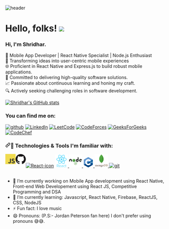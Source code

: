 
![header](https://capsule-render.vercel.app/api?type=wave&color=auto&height=300&section=header&text=Hi,%20I'm%20Shridhar%20&fontSize=45)
# Hello, folks! <img src="https://raw.githubusercontent.com/MartinHeinz/MartinHeinz/master/wave.gif" width="30px"> 

### Hi, I'm Shridhar. 
📱 Mobile App Developer | React Native Specialist | Node.js Enthusiast <br>
🚀 Transforming ideas into user-centric mobile experiences <br>
🌐 Proficient in React Native and Express.js to build robust mobile applications. <br>
🎯 Committed to delivering high-quality software solutions. <br>
📈 Passionate about continuous learning and honing my craft. <br>
🔍 Actively seeking challenging roles in software development.

[![Shridhar's GitHub stats](https://github-readme-stats.vercel.app/api?username=shridhar998)](https://github.com/anuraghazra/github-readme-stats)
### You can find me on:

[![github](https://img.shields.io/badge/GitHub-ffffff?style=for-the-badge&logo=GitHub&logoColor=black)](https://github.com/shridhar998)
[![LinkedIn](https://img.shields.io/badge/LinkedIn-ffffff?style=for-the-badge&logo=LinkedIn&logoColor=blue)](https://www.linkedin.com/in/shridhar-sarraf-5481b41a4/)
[![LeetCode](https://img.shields.io/badge/LeetCode-ffffff?style=for-the-badge&logo=LeetCode&logoColor=yellow)](https://leetcode.com/shridhar588/)
[![CodeForces](https://img.shields.io/badge/CodeForces-ffffff?style=for-the-badge&logo=CodeForces)](https://codeforces.com/profile/shridharsarraf)
[![GeeksForGeeks](https://img.shields.io/badge/GeeksForGeeks-ffffff?style=for-the-badge&logo=GeeksForGeeks)](https://auth.geeksforgeeks.org/user/shridharsarrafche19/practice/)
[![CodeChef](https://img.shields.io/badge/CodeChef-ffffff?style=for-the-badge&logo=CodeChef&logoColor=brown)](https://www.codechef.com/users/kauwabiryani)

<h3><a id="user-content-languages-and-tools" class="anchor" aria-hidden="true" href="#languages-and-tools"><svg class="octicon octicon-link" viewBox="0 0 16 16" version="1.1" width="16" height="16" aria-hidden="true"><path fill-rule="evenodd" d="M7.775 3.275a.75.75 0 001.06 1.06l1.25-1.25a2 2 0 112.83 2.83l-2.5 2.5a2 2 0 01-2.83 0 .75.75 0 00-1.06 1.06 3.5 3.5 0 004.95 0l2.5-2.5a3.5 3.5 0 00-4.95-4.95l-1.25 1.25zm-4.69 9.64a2 2 0 010-2.83l2.5-2.5a2 2 0 012.83 0 .75.75 0 001.06-1.06 3.5 3.5 0 00-4.95 0l-2.5 2.5a3.5 3.5 0 004.95 4.95l1.25-1.25a.75.75 0 00-1.06-1.06l-1.25 1.25a2 2 0 01-2.83 0z"></path></svg></a>🔧 Technologies & Tools I'm familiar with:</h3>

<a title="Facebook, Public domain, via Wikimedia Commons" href="https://commons.wikimedia.org/wiki/File:React-icon.svg"><img width="32" alt="React-icon" src="https://upload.wikimedia.org/wikipedia/commons/thumb/a/a7/React-icon.svg/32px-React-icon.svg.png"></a> 
<a href="https://developer.mozilla.org/en-US/docs/Web/JavaScript" title = "Javascript" rel="nofollow"><img align="left" alt="JavaScript" width="32px" src="https://raw.githubusercontent.com/github/explore/80688e429a7d4ef2fca1e82350fe8e3517d3494d/topics/javascript/javascript.png" style="max-width:100%;"></a>
<a href="https://reactjs.org/" title = "React" target="_blank" rel="noreferrer"> <img src="https://raw.githubusercontent.com/devicons/devicon/master/icons/react/react-original-wordmark.svg" alt="react" width="40" height="40"/> </a>
<a href="https://nodejs.org" title = "Node.js" target="_blank" rel="noreferrer"> <img src="https://raw.githubusercontent.com/devicons/devicon/master/icons/nodejs/nodejs-original-wordmark.svg" alt="nodejs" width="40" height="40"/> </a>
<a href="#" title = "Github" rel="nofollow"><img align="left" alt="GitHub" width="32px" src="https://raw.githubusercontent.com/github/explore/78df643247d429f6cc873026c0622819ad797942/topics/github/github.png" style="max-width:100%;"></a>
<a href="https://www.w3schools.com/cpp/" title = "C++" target="_blank"> <img src="https://raw.githubusercontent.com/devicons/devicon/master/icons/cplusplus/cplusplus-original.svg" alt="cplusplus" width="32" height="32"/> </a>
<a href="https://www.mongodb.com/" title = "MongoDB" target="_blank" rel="noreferrer"> <img src="https://raw.githubusercontent.com/devicons/devicon/master/icons/mongodb/mongodb-original-wordmark.svg" alt="mongodb" width="42" height="42"/> </a> 
<a href="https://git-scm.com/" title = "Git" target="_blank" rel="noreferrer"> <img src="https://www.vectorlogo.zone/logos/git-scm/git-scm-icon.svg" alt="git" width="35" height="35"/> </a>
<br>
<br>



- 🔭 I’m currently working on Mobile App development using React Native, Front-end Web Developement using React JS, Competitive Programming and DSA
- 🌱 I’m currently learning: Javascript, React Native, Firebase, ReactJS, CSS, NodeJS
- ⚡ Fun fact: I love music
- 😄 Pronouns: (P.S:- Jordan Peterson fan here) I don't prefer using pronouns 😅😅. 
